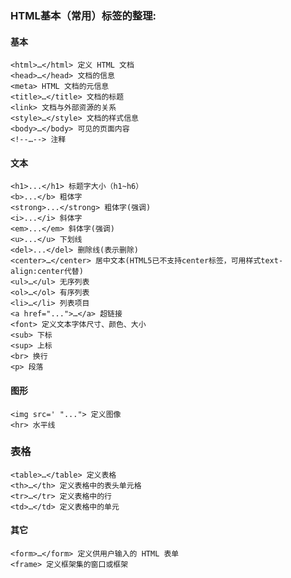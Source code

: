 ### HTML基本（常用）标签的整理:

#### 基本

```(HTML)
<html>…</html> 定义 HTML 文档
<head>…</head> 文档的信息
<meta> HTML 文档的元信息
<title>…</title> 文档的标题
<link> 文档与外部资源的关系
<style>…</style> 文档的样式信息
<body>…</body> 可见的页面内容
<!--…--> 注释
```

#### 文本

```(HTML)
<h1>...</h1> 标题字大小（h1~h6）
<b>...</b> 粗体字
<strong>...</strong> 粗体字(强调)
<i>...</i> 斜体字
<em>...</em> 斜体字(强调)
<u>...</u> 下划线
<del>...</del> 删除线(表示删除)
<center>…</center> 居中文本(HTML5已不支持center标签，可用样式text-align:center代替)
<ul>…</ul> 无序列表
<ol>…</ol> 有序列表
<li>…</li> 列表项目
<a href="...">…</a> 超链接
<font> 定义文本字体尺寸、颜色、大小
<sub> 下标
<sup> 上标
<br> 换行
<p> 段落
```

#### 图形

```(HTML)
<img src=' "..."> 定义图像
<hr> 水平线
```

### 表格

```(HTML)
<table>…</table> 定义表格
<th>…</th> 定义表格中的表头单元格
<tr>…</tr> 定义表格中的行
<td>…</td> 定义表格中的单元
```

#### 其它

```(HTML)
<form>…</form> 定义供用户输入的 HTML 表单
<frame> 定义框架集的窗口或框架
```

